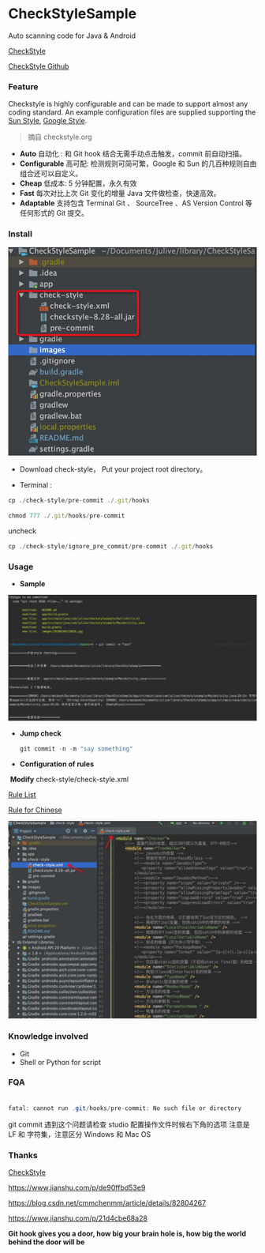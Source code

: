 # CheckStyleSample
Auto scanning code for Java &amp; Android

[CheckStyle](https://checkstyle.org/)

[CheckStyle Github](https://github.com/checkstyle/checkstyle)

### Feature

Checkstyle is highly configurable and can be made to support almost any coding standard. An example configuration files are supplied supporting the [Sun Style](https://checkstyle.org/styleguides/sun-code-conventions-19990420/CodeConvTOC.doc.html), [Google Style](https://checkstyle.org/styleguides/google-java-style-20180523/javaguide.html). 	

> 摘自 checkstyle.org	                                                                                                   



- **Auto**  自动化 : 和 Git hook 结合无需手动点击触发，commit 前自动扫描。
- **Configurable** 高可配: 检测规则可简可繁，Google 和 Sun 的几百种规则自由组合还可以自定义。
- **Cheap** 低成本: 5 分钟配置，永久有效
- **Fast** 每次对比上次 Git 变化的增量 Java 文件做检查，快速高效。
- **Adaptable** 支持包含 Terminal Git 、 SourceTree 、AS Version Control 等任何形式的 Git 提交。







### Install



![20200109110836](images/20200109110836.jpg)



- Download check-style， Put your project root directory。

-  Terminal : 

  

  ```javascript
  cp ./check-style/pre-commit ./.git/hooks   
  ```

  

  ```javascript
  chmod 777 ./.git/hooks/pre-commit    
  ```
  
  uncheck
  
  ```javascript
  cp ./check-style/ignore_pre_commit/pre-commit ./.git/hooks  
  ```

  

### Usage

- **Sample**

![20200109112536](images/20200109112536.jpg)



- **Jump check**

  ```javascript
  git commit -n -m "say something"
  ```

- **Configuration of rules**

​       **Modify** check-style/check-style.xml             

[Rule List](https://checkstyle.sourceforge.io/checks.html)

[Rule for Chinese](https://www.iteye.com/blog/zhangzuanqian-987121) 

![20200109113315](images/20200109113315.jpg)

### Knowledge involved

- Git
- Shell or Python for script

### FQA

```java

fatal: cannot run .git/hooks/pre-commit: No such file or directory 


```

git commit 遇到这个问题请检查 studio 配置操作文件时候右下角的选项 注意是 LF 和 字符集，注意区分 Windows 和 Mac OS


### Thanks

[CheckStyle](https://checkstyle.org/)

https://www.jianshu.com/p/de90ffbd53e9 

https://blog.csdn.net/cmmchenmm/article/details/82804267

https://www.jianshu.com/p/21d4cbe68a28



**Git hook gives you a door, how big your brain hole is, how big the world behind the door will be**
